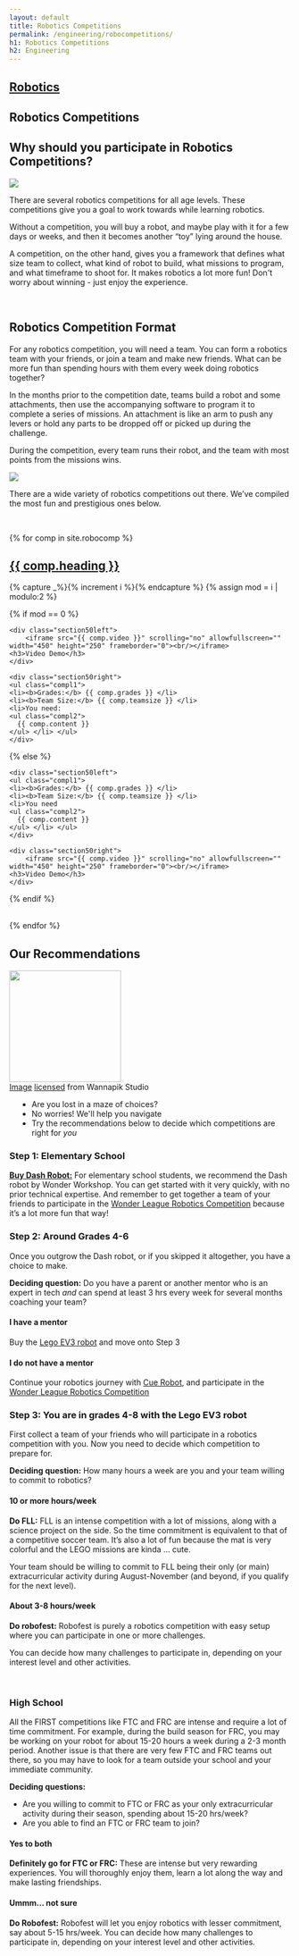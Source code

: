 ```yaml
---
layout: default
title: Robotics Competitions
permalink: /engineering/robocompetitions/
h1: Robotics Competitions
h2: Engineering
---
```

<section50short style="height: 75px; padding-bottom:10px">
  <div class="tabinactive">
    <h2><a href="/engineering/robotics">Robotics</a></h2>
  </div>
  <div class="tabactive">
    <h2>Robotics Competitions</h2>
  </div>
</section50short>

<section50> 
<h2>Why should you participate in Robotics Competitions?</h2>
<img class="section50left" src="/images/engg/EmanueleRobot.jpg">

<div class="section50right">
<p>There are several robotics competitions for all age levels. These competitions give you a goal to work towards while learning robotics. </p>
<p>Without a competition, you will buy a robot, and maybe play with it for a few days or weeks, and then it becomes another “toy” lying around the house.</p> 
<p>A competition, on the other hand, gives you a framework that defines what size team to collect, what kind of robot to build, what missions to program, and what timeframe to shoot for. It makes robotics a lot more fun!
Don't worry about winning - just enjoy the experience. </p>
 </div>
</section50>
<br>

<section50>
<h2>Robotics Competition Format</h2>

<div class="section50left">
<p>For any robotics competition, you will need a team. You can form a robotics team with your friends, or join a team and make new friends. What can be more fun than spending hours with them every week doing robotics together? </p>

<p>In the months prior to the competition date, teams build a robot and some attachments, then use the accompanying software to program it to complete a series of missions. An attachment is like an arm to push any levers or hold any parts to be dropped off or picked up during the challenge. </p>
<p>During the competition, every team runs their robot, and the team with most points from the missions wins. </p>

</div>

<img class="section50right" src="/images/engg/EmanueleTeam.jpg">

</section50>
<section50short>
<p>There are a wide variety of robotics competitions out there. We’ve compiled the most fun and prestigious ones below. </p>
</section50short>

<br>

{% for comp in site.robocomp %}  
<section50> 
  <h2> <a href=" {{ comp.toplink }} " target="_blank">{{ comp.heading }} </a> </h2>

  <!-- Use capture to prevent outputting i -->
  {% capture _%}{% increment i %}{% endcapture %}
  {% assign mod = i | modulo:2 %}

  <!-- For even loop runs, put pic to left. Switch for odd -->
  {% if mod == 0 %}

    <div class="section50left">
        <iframe src="{{ comp.video }}" scrolling="no" allowfullscreen="" width="450" height="250" frameborder="0"><br/></iframe>
    <h3>Video Demo</h3>
    </div>

    <div class="section50right">
    <ul class="compl1">
    <li><b>Grades:</b> {{ comp.grades }} </li>
    <li><b>Team Size:</b> {{ comp.teamsize }} </li>
    <li>You need:
    <ul class="compl2">
      {{ comp.content }} 
    </ul> </li> </ul>
    </div>

  {% else %}

    <div class="section50left">
    <ul class="compl1">
    <li><b>Grades:</b> {{ comp.grades }} </li>
    <li><b>Team Size:</b> {{ comp.teamsize }} </li>
    <li>You need
    <ul class="compl2">
      {{ comp.content }} 
    </ul> </li> </ul>
    </div>

    <div class="section50right">
        <iframe src="{{ comp.video }}" scrolling="no" allowfullscreen="" width="450" height="250" frameborder="0"><br/></iframe>
    <h3>Video Demo</h3>
    </div>

  {% endif %}

</section50>
<br>
{% endfor %}

<section50 style="min-height: 200px;">
  <h2>Our Recommendations</h2>

  <div class="section50left">
  <img style="width:200px" src="/images/stem/Maze.png">
  <div class="license">
   <a href="https://www.wannapik.com/vectors/5479" target="_blank">Image</a>
      <a href="https://creativecommons.org/licenses/by/3.0/" target="_blank">licensed</a> from Wannapik Studio
  </div>
  </div>
  <div class="section50right">
    <ul class="disc" style="padding-left:40px"> 
    <li>Are you lost in a maze of choices?</li>
    <li>No worries! We'll help you navigate</li>
    <li>Try the recommendations below to decide which competitions are right for <i>you</i></li>
    </ul>
  </div>
</section50>

<section50short> 
<h3>Step 1: Elementary School</h3>
<p><b><a href="https://wwww.amazon.com/Wonder-Workshop-Dash-Activated-Programming/dp/B00SKURVKY" target="_blank">Buy Dash Robot:</a></b> For elementary school students, we recommend the Dash robot by Wonder Workshop. You can get started with it very quickly, with no prior technical expertise. And remember to get together a team of your friends to participate in the <a href="https://www.makewonder.com/classroom/robotics-competition/" target="_blank">Wonder League Robotics Competition</a> because it’s a lot more fun that way! </p>

<h3>Step 2: Around Grades 4-6</h3>
<p> Once you outgrow the Dash robot, or if you skipped it altogether, you have a choice to make. </p>
<p><b>Deciding question:</b> Do you have a parent or another mentor who is an expert in tech <i>and</i> can spend at least 3 hrs every week for several months coaching your team? </p>

<div class="section50left"> 
<h4>I have a mentor</h4>
<p> Buy the <a href="https://education.lego.com/en-us/products/lego-mindstorms-education-ev3-homeschool-combo-pack/5003480" target="_blank">Lego EV3 robot</a> and move onto Step 3</p>
</div>

<div class="section50right"> 
<h4> I do not have a mentor </h4>
<p> Continue your robotics journey with <a href="https://www.amazon.com/Wonder-Workshop-QU01-13-Cue-Robot/dp/B078XXPDVV/" target="_blank">Cue Robot</a>, and participate in the <a href="https://www.makewonder.com/classroom/robotics-competition/" target="_blank">Wonder League Robotics Competition</a> </p>
</div>
</section50short> 

<section50 style="padding-top:125px"> 
<h3>Step 3: You are in grades 4-8 with the Lego EV3 robot</h3>
<p>First collect a team of your friends who will participate in a robotics competition with you. Now you need to decide which competition to prepare for. </p>
<p><b>Deciding question:</b> How many hours a week are you and your team willing to commit to robotics?</p>

<div class="section50left"> 
<h4> 10 or more hours/week </h4>
<p> <b>Do FLL:</b> FLL is an intense competition with a lot of missions, along with a science project on the side. So the time commitment is equivalent to that of a competitive soccer team. It’s also a lot of fun because the mat is very colorful and the LEGO missions are kinda … cute.</p>
<p>Your team should be willing to commit to FLL being their only (or main) extracurricular activity during August-November (and beyond, if you qualify for the next level). </p>
</div>

<div class="section50right"> 
<h4> About 3-8 hours/week </h4>
<p> <b>Do robofest:</b> Robofest is purely a robotics competition with easy setup where you can participate in one or more challenges.</p>
<p>You can decide how many challenges to participate in, depending on your interest level and other activities.</p>
</div>
</section50>
<br>

<section50short>
<h3>High School</h3>
<p>All the FIRST competitions like FTC and FRC are intense and require a lot of time commitment. For example, during the build season for FRC, you may be working on your robot for about 15-20 hours a week during a 2-3 month period. Another issue is that there are very few FTC and FRC teams out there, so you may have to look for a team outside your school and your immediate community. </p>
<p><b>Deciding questions:</b></p>
<ul class="disc16l1">
<li>Are you willing to commit to FTC or FRC as your only extracurricular activity during their season, spending about 15-20 hrs/week?</li>
<li>Are you able to find an FTC or FRC team to join?</li>
</ul>

<div class="section50left"> 
<h4> Yes to both </h4>
<p><b>Definitely go for FTC or FRC:</b> These are intense but very rewarding experiences. You will thoroughly enjoy them, learn a lot along the way and make lasting friendships.</p>
</div>
<div class="section50right"> 
<h4>Ummm... not sure</h4>
<p><b>Do Robofest:</b> Robofest will let you enjoy robotics with lesser commitment, say about 5-15 hrs/week. You can decide how many challenges to participate in, depending on your interest level and other activities.</p>
</div>
<br>
</section50short>